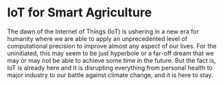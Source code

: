# IoT for Smart Agriculture

The dawn of the Internet of Things (IoT) is ushering in a new era for humanity where we are able to apply an unprecedented level of computational precision to improve almost any aspect of our lives. For the uninitiated, this may seem to be just hyperbole or a far-off dream that we may or may not be able to achieve some time in the future. But the fact is, IoT is already here and it is disrupting everything from personal health to major industry to our battle against climate change, and it is here to stay.
